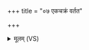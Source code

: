 +++
title = "०७ एकचक्रं वर्तत"

+++
<details><summary>मूलम् (VS)</summary>

एक॑चक्रं वर्तत॒ एक॑नेमि स॒हस्रा॑क्षरं॒ प्र पु॒रो नि प॑श्चा। अ॒र्धेन॒ विश्वं॒ भुव॑नं ज॒जान॒ यद॑स्या॒र्धं क्व१॒॑ तद्ब॑भूव ॥
</details>